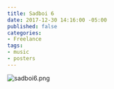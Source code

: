 ```yaml
---
title: Sadboi 6
date: 2017-12-30 14:16:00 -05:00
published: false
categories:
- Freelance
tags:
- music
- posters
---
```


![sadboi6.png](/uploads/sadboi6.png)